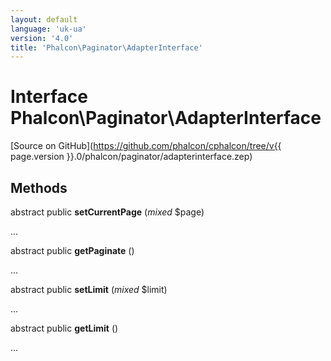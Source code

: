 ```yaml
---
layout: default
language: 'uk-ua'
version: '4.0'
title: 'Phalcon\Paginator\AdapterInterface'
---
```

# Interface **Phalcon\Paginator\AdapterInterface**

[Source on GitHub](https://github.com/phalcon/cphalcon/tree/v{{ page.version }}.0/phalcon/paginator/adapterinterface.zep)

## Methods

abstract public **setCurrentPage** (*mixed* $page)

...

abstract public **getPaginate** ()

...

abstract public **setLimit** (*mixed* $limit)

...

abstract public **getLimit** ()

...